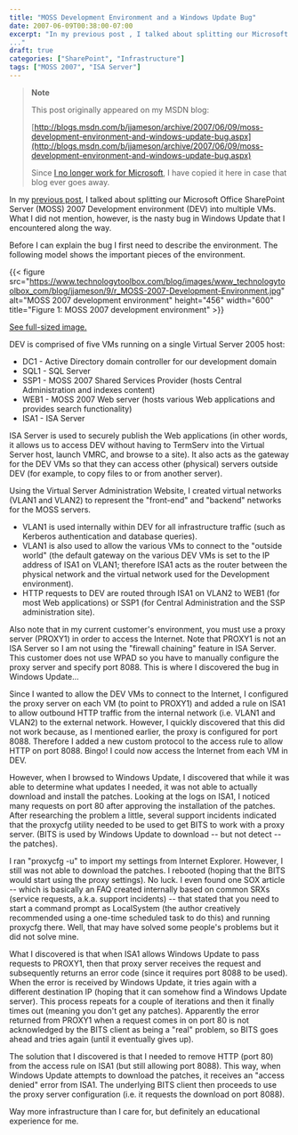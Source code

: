```yaml
---
title: "MOSS Development Environment and a Windows Update Bug"
date: 2007-06-09T00:38:00-07:00
excerpt: "In my previous post , I talked about splitting our Microsoft Office SharePoint Server (MOSS) 2007 Development environment (DEV) into multiple VMs. What I did not mention, however, is the nasty bug in Windows Update that I encountered along the way. 
..."
draft: true
categories: ["SharePoint", "Infrastructure"]
tags: ["MOSS 2007", "ISA Server"]
---
```


> **Note**
>
> This post originally appeared on my MSDN blog:
>
> [http://blogs.msdn.com/b/jjameson/archive/2007/06/09/moss-development-environment-and-windows-update-bug.aspx](http://blogs.msdn.com/b/jjameson/archive/2007/06/09/moss-development-environment-and-windows-update-bug.aspx)
>
> Since [I no longer work for Microsoft](/blog/jjameson/2011/09/02/last-day-with-microsoft), I have copied it here in case that blog                 ever goes away.

In my [previous post](/blog/jjameson/2007/06/09/virtual-server-issues), I talked about splitting our Microsoft Office SharePoint         Server (MOSS) 2007 Development environment (DEV) into multiple VMs. What I did not         mention, however, is the nasty bug in Windows Update that I encountered along the         way.

Before I can explain the bug I first need to describe the environment. The following         model shows the important pieces of the environment.

{{< figure
src="https://www.technologytoolbox.com/blog/images/www_technologytoolbox_com/blog/jjameson/9/r_MOSS-2007-Development-Environment.jpg"
alt="MOSS 2007 development environment"
height="456"
width="600"
title="Figure 1: MOSS 2007 development environment" >}}

[See full-sized image.](/blog/images/www_technologytoolbox_com/blog/jjameson/9/o_MOSS-2007-Development-Environment.jpg)

DEV is comprised of five VMs running on a single Virtual Server 2005 host:

- DC1 - Active Directory domain controller for our development domain
- SQL1 - SQL Server
- SSP1 - MOSS 2007 Shared Services Provider (hosts Central Administration and indexes
  content)
- WEB1 - MOSS 2007 Web server (hosts various Web applications and provides search
  functionality)
- ISA1 - ISA Server

ISA Server is used to securely publish the Web applications (in other words, it         allows us to access DEV without having to TermServ into the Virtual Server host,         launch VMRC, and browse to a site). It also acts as the gateway for the DEV VMs         so that they can access other (physical) servers outside DEV (for example, to copy         files to or from another server).

Using the Virtual Server Administration Website, I created virtual networks (VLAN1         and VLAN2) to represent the "front-end" and "backend" networks for the MOSS servers.

- VLAN1 is used internally within DEV for all infrastructure traffic (such as Kerberos
  authentication and database queries).
- VLAN1 is also used to allow the various VMs to connect to the "outside world" (the
  default gateway on the various DEV VMs is set to the IP address of ISA1 on VLAN1;
  therefore ISA1 acts as the router between the physical network and the virtual network
  used for the Development environment).
- HTTP requests to DEV are routed through ISA1 on VLAN2 to WEB1 (for most Web applications)
  or SSP1 (for Central Administration and the SSP administration site).

Also note that in my current customer's environment, you must use a proxy server         (PROXY1) in order to access the Internet. Note that PROXY1 is not an ISA Server         so I am not using the "firewall chaining" feature in ISA Server. This customer does         not use WPAD so you have to manually configure the proxy server and specify port         8088. This is where I discovered the bug in Windows Update...

Since I wanted to allow the DEV VMs to connect to the Internet, I configured the         proxy server on each VM (to point to PROXY1) and added a rule on ISA1 to allow outbound         HTTP traffic from the internal network (i.e. VLAN1 and VLAN2) to the external network.         However, I quickly discovered that this did not work because, as I mentioned earlier,         the proxy is configured for port 8088. Therefore I added a new custom protocol to         the access rule to allow HTTP on port 8088. Bingo! I could now access the Internet         from each VM in DEV.

However, when I browsed to Windows Update, I discovered that while it was able to         determine what updates I needed, it was not able to actually download and install         the patches. Looking at the logs on ISA1, I noticed many requests on port 80 after         approving the installation of the patches. After researching the problem a little,         several support incidents indicated that the proxycfg utility needed to be used         to get BITS to work with a proxy server. (BITS is used by Windows Update to download         -- but not detect -- the patches).

I ran "proxycfg -u" to import my settings from Internet Explorer. However, I still         was not able to download the patches. I rebooted (hoping that the BITS would start         using the proxy settings). No luck. I even found one SOX article -- which is basically         an FAQ created internally based on common SRXs (service requests, a.k.a. support         incidents) -- that stated that you need to start a command prompt as LocalSystem         (the author creatively recommended using a one-time scheduled task to do this) and         running proxycfg there. Well, that may have solved some people's problems but it         did not solve mine.

What I discovered is that when ISA1 allows Windows Update to pass requests to PROXY1,         then that proxy server receives the request and subsequently returns an error code         (since it requires port 8088 to be used). When the error is received by Windows         Update, it tries again with a different destination IP (hoping that it can somehow         find a Windows Update server). This process repeats for a couple of iterations and         then it finally times out (meaning you don't get any patches). Apparently the error         returned from PROXY1 when a request comes in on port 80 is not acknowledged by the         BITS client as being a "real" problem, so BITS goes ahead and tries again (until         it eventually gives up).

The solution that I discovered is that I needed to remove HTTP (port 80) from the         access rule on ISA1 (but still allowing port 8088). This way, when Windows Update         attempts to download the patches, it receives an "access denied" error from ISA1.         The underlying BITS client then proceeds to use the proxy server configuration (i.e.         it requests the download on port 8088).

Way more infrastructure than I care for, but definitely an educational experience         for me.

